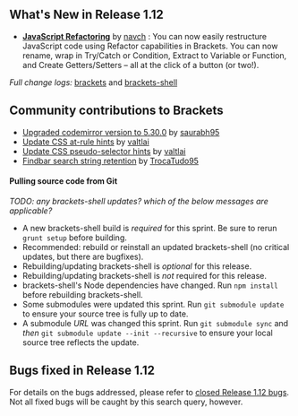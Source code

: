 What's New in Release 1.12
-------------------------

*  **[JavaScript Refactoring](https://github.com/adobe/brackets/pull/13965)** by [navch](https://github.com/navch) :
You can now easily restructure JavaScript code using Refactor capabilities in Brackets. You can now rename, wrap in Try/Catch or Condition, Extract to Variable or Function, and Create Getters/Setters – all at the click of a button (or two!).
 

_Full change logs:_ [brackets](https://github.com/adobe/brackets/compare/release-1.11...release) and [brackets-shell](https://github.com/adobe/brackets-shell/compare/release-1.11...release#commits_bucket)



Community contributions to Brackets
-----------------------------------
* [Upgraded codemirror version to 5.30.0](https://github.com/adobe/brackets/pull/13754) by [saurabh95](https://github.com/saurabh95)
* [Update CSS at-rule hints](https://github.com/adobe/brackets/pull/14013) by [valtlai](https://github.com/valtlai)
* [Update CSS pseudo-selector hints](https://github.com/adobe/brackets/pull/14012) by [valtlai](https://github.com/valtlai)
* [Findbar search string retention](https://github.com/adobe/brackets/pull/13955) by [TrocaTudo95](https://github.com/TrocaTudo95)

#### Pulling source code from Git
_TODO: any brackets-shell updates? which of the below messages are applicable?_

* A new brackets-shell build is _required_ for this sprint. Be sure to rerun `grunt setup` before building.
* Recommended: rebuild or reinstall an updated brackets-shell (no critical updates, but there are bugfixes).
* Rebuilding/updating brackets-shell is _optional_ for this release.
* Rebuilding/updating brackets-shell is _not_ required for this release.
* brackets-shell's Node dependencies have changed. Run `npm install` before rebuilding brackets-shell.
* Some submodules were updated this sprint. Run `git submodule update` to ensure your source tree is fully up to date.
* A submodule _URL_ was changed this sprint. Run `git submodule sync` and _then_ `git submodule update --init --recursive` to ensure your local source tree reflects the update.


Bugs fixed in Release 1.12
-------------------------
For details on the bugs addressed, please refer to [closed Release 1.12 bugs](https://github.com/adobe/brackets/issues?q=is%3Aclosed+milestone%3A%22Release+1.12%22). Not all fixed bugs will be caught by this search query, however.